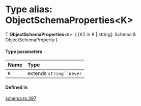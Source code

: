 # Type alias: ObjectSchemaProperties<K\>

Ƭ **ObjectSchemaProperties**<`K`\>: { [K2 in K \| string]: Schema & ObjectSchemaProperty }

#### Type parameters

| Name | Type |
| :------ | :------ |
| `K` | extends `string``never` |

#### Defined in

[schema.ts:397](https://github.com/coda/packs-sdk/blob/main/schema.ts#L397)
